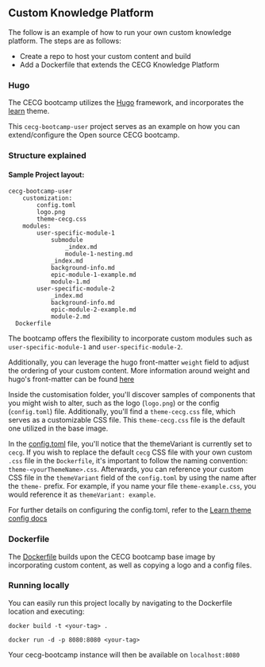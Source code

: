 ## Custom Knowledge Platform 

The follow is an example of how to run your own custom knowledge platform.
The steps are as follows:
* Create a repo to host your custom content and build
* Add a Dockerfile that extends the CECG Knowledge Platform 

### Hugo

The CECG bootcamp utilizes the [Hugo](https://gohugo.io/) framework, and incorporates
the [learn](https://learn.netlify.app/en/) theme.

This `cecg-bootcamp-user` project serves as an example on how you can extend/configure the Open source CECG bootcamp.

### Structure explained

#### Sample Project layout:

```text
cecg-bootcamp-user
    customization:
        config.toml
        logo.png
        theme-cecg.css
    modules:
        user-specific-module-1
            submodule
                _index.md
                module-1-nesting.md
            _index.md
            background-info.md
            epic-module-1-example.md
            module-1.md
        user-specific-module-2
            _index.md
            background-info.md
            epic-module-2-example.md
            module-2.md
  Dockerfile
```

The bootcamp offers the flexibility to incorporate custom modules such as `user-specific-module-1`
and `user-specific-module-2`.

Additionally, you can leverage the hugo front-matter `weight` field to adjust the ordering of your custom content. More
information around weight and hugo's front-matter can be found [here](https://gohugo.io/content-management/front-matter/)

Inside the customisation folder, you'll discover samples of components that you might wish to alter, such as the logo (`logo.png`) or
the config (`config.toml`) file. Additionally, you'll find a `theme-cecg.css` file, which serves as a customizable CSS file.
This `theme-cecg.css` file is the default one utilized in the base image.

In the [config.toml](customisation/config.toml) file, you'll notice that the themeVariant is currently set to `cecg`. If you wish to 
replace the default `cecg` CSS file with your own custom `.css` file in the `Dockerfile`, it's important to follow the 
naming convention: `theme-<yourThemeName>.css`. Afterwards, you can reference your custom CSS file in the `themeVariant` field
of the `config.toml` by using the name after the `theme-` prefix. For example, if you name your file `theme-example.css`,
you would reference it as `themeVariant: example`.

For further details on configuring the config.toml, refer to the [Learn theme config docs](https://learn.netlify.app/en/basics/configuration/)

### Dockerfile

The [Dockerfile](Dockerfile) builds upon the CECG bootcamp base image by incorporating custom content, as well as
copying a logo and a config files.


### Running locally

You can easily run this project locally by navigating to the Dockerfile location and executing:

`docker build -t <your-tag> .`

`docker run -d -p 8080:8080 <your-tag>`

Your cecg-bootcamp instance will then be available on `localhost:8080`
